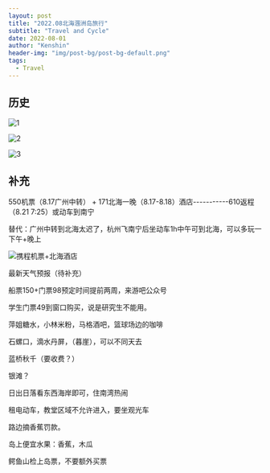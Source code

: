 ```yaml
---
layout: post
title: "2022.08北海涠洲岛旅行"
subtitle: "Travel and Cycle"
date: 2022-08-01
author: "Kenshin"
header-img: "img/post-bg/post-bg-default.png"
tags:
  - Travel
---
```


## 历史

![1](/img/in-post/travel/2022-08-01-weizhoudao/1of3.png)

![2](/img/in-post/travel/2022-08-01-weizhoudao/2of3.png)

![3](/img/in-post/travel/2022-08-01-weizhoudao/3of3.png)

## 补充

550机票（8.17广州中转） + 171北海一晚（8.17-8.18）酒店-----------610返程（8.21 7:25）或动车到南宁

替代：广州中转到北海太迟了，杭州飞南宁后坐动车1h中午可到北海，可以多玩一下午+晚上

![携程机票+北海酒店](/img/in-post/travel/2022-08-01-weizhoudao/ticket%26hotel.jpg)

最新天气预报（待补充）

船票150+门票98预定时间提前两周，来游吧公众号

学生门票49到窗口购买，说是研究生不能用。

萍姐糖水，小林米粉，马格酒吧，篮球场边的咖啡

石螺口，滴水丹屏，（暮崖），可以不同天去

蓝桥秋千（要收费？）

银滩？

日出日落看东西海岸即可，住南湾热闹

租电动车，教堂区域不允许进入，要坐观光车

路边摘香蕉罚款。

岛上便宜水果：香蕉，木瓜

鳄鱼山检上岛票，不要额外买票